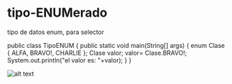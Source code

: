 # tipo-ENUMerado
tipo de datos enum, para selector



public class TipoENUM {
    public static void main(String[] args) {
        enum Clase { ALFA, BRAVO!, CHARLIE }; 
        Clase valor; 
        valor= Clase.BRAVO!; 
        System.out.println("el valor es:  "+valor);
    }
}





![alt text](https://repository-images.githubusercontent.com/541203322/db41f813-a7a5-4173-a24e-30d68eb1c920)
